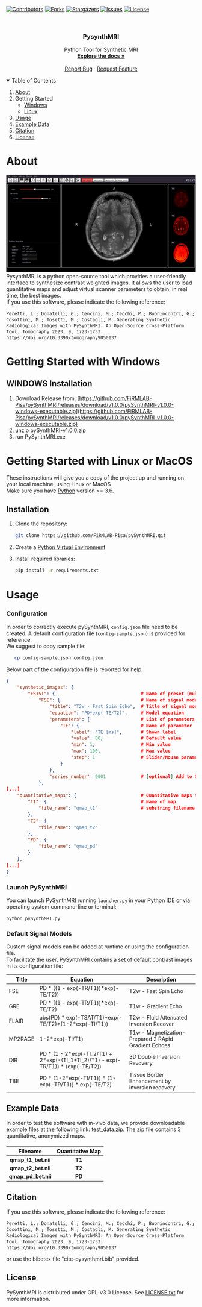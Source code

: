   [![Contributors][contributors-shield]][contributors-url]
  [![Forks][forks-shield]][forks-url]
  [![Stargazers][stars-shield]][stars-url]
  [![Issues][issues-shield]][issues-url]
  [![License][license-shield]][license-url]


<!-- PROJECT LOGO -->
<br />
<p align="center">
  <h3 align="center"><b>PysynthMRI</b></h3>

  <p align="center">
    Python Tool for Synthetic MRI
    <br />
    <a href="https://github.com/FiRMLAB-Pisa/pySynthMRI"><strong>Explore the docs »</strong></a>
    <br />
    <br />
    <a href="https://github.com/FiRMLAB-Pisa/pySynthMRI/issues">Report Bug</a>
    ·
    <a href="https://github.com/FiRMLAB-Pisa/pySynthMRI/issues">Request Feature</a>
</p>



<!-- TABLE OF CONTENTS -->
<details open="open">
  <summary>Table of Contents</summary>
  <ol>
    <li>
      <a href="#about">About</a>
    </li>
    <li>
       <a>Getting Started</a>
      <ul>
        <li><a href="#getting-started-with-windows">Windows</a></li>
        <li><a href="#getting-started-with-linux-or-macos">Linux</a></li>
      </ul>
    </li>
    <li><a href="#usage">Usage</a></li>
    <li><a href="#example-data">Example Data</a></li>
    <li><a href="#citation">Citation</a></li>
    <li><a href="#license">License</a></li>
  </ol>
</details>



<!-- ABOUT THE PROJECT -->
# About
![pysynthmri-screenshot]
PysynthMRI is a python open-source tool which provides a user-friendly interface to synthesize contrast weighted images. It allows the user to load quantitative maps and adjust virtual scanner parameters to obtain, in real time, the best images.<br />
If you use this software, please indicate the following reference:
```
Peretti, L.; Donatelli, G.; Cencini, M.; Cecchi, P.; Buonincontri, G.; Cosottini, M.; Tosetti, M.; Costagli, M. Generating Synthetic Radiological Images with PySynthMRI: An Open-Source Cross-Platform Tool. Tomography 2023, 9, 1723-1733. https://doi.org/10.3390/tomography9050137
```


<!-- GETTING STARTED -->
# Getting Started with Windows

## WINDOWS Installation

1. Download Release from: [https://github.com/FiRMLAB-Pisa/pySynthMRI/releases/download/v1.0.0/pySynthMRI-v1.0.0-windows-executable.zip](https://github.com/FiRMLAB-Pisa/pySynthMRI/releases/download/v1.0.0/pySynthMRI-v1.0.0-windows-executable.zip)
2. unzip pySynthMRI-v1.0.0.zip
3. run PySynthMRI.exe


# Getting Started with Linux or MacOS
These instructions will give you a copy of the project up and running on your local machine,
using Linux or MacOS<br>
Make sure you have [Python](https://python.org/) version >= 3.6.
## Installation

1. Clone the repository:
   ```sh
   git clone https://github.com/FiRMLAB-Pisa/pySynthMRI.git
   ```
2. Create a [Python Virtual Environment](https://docs.conda.io/projects/conda/en/latest/user-guide/tasks/manage-environments.html)

3. Install required libraries:
   ```sh
   pip install -r requirements.txt
    ```

<!-- USAGE EXAMPLES -->
# Usage


### Configuration
In order to correctly execute pySynthMRI, `config.json` file need to be created.
A default configuration file (`config-sample.json`) is provided for reference. <br/>
We suggest to copy sample file:

```sh
   cp config-sample.json config.json
```
    
Below part of the configuration file is reported for help.
```json
{
    "synthetic_images": {
        "FS15T": {                                # Name of preset (multiple presets can exists)
            "FSE": {                              # Name of signal model
                "title": "T2w - Fast Spin Echo",  # Title of signal model
                "equation": "PD*exp(-TE/T2)",     # Model equation
                "parameters": {                   # List of parameters json object
                    "TE": {                       # Name of parameter
                        "label": "TE [ms]",       # Shown label
                        "value": 80,              # Default value
                        "min": 1,                 # Min value
                        "max": 100,               # Max value
                        "step": 1                 # Slider/Mouse parameter step 
                    }
                },
                "series_number": 9001             # [optional] Add to SeriesNumber DICOM tag (0020,0011)
            },
[...]
    "quantitative_maps": {                        # Quantitative maps that can be loaded
        "T1": {                                   # Name of map
            "file_name": "qmap_t1"                # substring filename (used if autoload qmaps)
        },
        "T2": {
            "file_name": "qmap_t2"
        },
        "PD": {
            "file_name": "qmap_pd"
        }
    },
[...]
}
```
### Launch PySynthMRI
You can launch PySynthMRI running `launcher.py` in your Python IDE or via operating system command-line or terminal:

```shell
python pySynthMRI.py
```

### Default Signal Models
Custom signal models can be added at runtime or using the configuration file. <br/>
To facilitate the user, PySynthMRI contains a set of default contrast images in its configuration file: 

| Title   | Equation                                                                                     | Description                                          |
|---------|----------------------------------------------------------------------------------------------|------------------------------------------------------|
| FSE     | PD \* ((1 - exp(-TR/T1))\*exp(-TE/T2))                                                       | T2w - Fast Spin Echo                                 |
| GRE     | PD \* ((1 - exp(-TR/T1))\*exp(-TE/T2)                                                        | T1w - Gradient Echo                                  |
| FLAIR   |abs(PD) \* exp(-TSAT/T1)\*exp(-TE/T2)\*(1-2\*exp(-TI/T1))                                     | T2w - Fluid Attenuated Inversion Recover             |
| MP2RAGE | 1-2\*exp(-TI/T1)                                                                             | T1w - Magnetization-Prepared 2 RApid Gradient Echoes |
| DIR     | PD \* (1 - 2\*exp(-TI_2/T1) + 2\*exp(-(TI_1+TI_2)/T1) -  exp(-TR/T1)) \* (exp(-TE/T2))       | 3D Double Inversion Revovery                         |
| TBE | PD \* (1-2\*exp(-TI/T1)) \* (1-exp(-TR/T1)) \* exp(-TE/T2)                                       | Tissue Border Enhancement by inversion recovery      |




<!-- EXAMPLE DATA -->
## Example Data
In order to test the software with in-vivo data, we provide downloadable example files at the following link: [test_data.zip](https://github.com/FiRMLAB-Pisa/pySynthMRI/releases/download/v1.0.0/test_data.zip).
The zip file contains 3 quantitative, anonymized maps.

<h4 align="center">

| Filename        | Quantitative Map | 
|-----------------|------------------|
| qmap_t1_bet.nii | T1               |
| qmap_t2_bet.nii | T2               |
| qmap_pd_bet.nii | PD               |
    
</h4>



<!-- CITATION -->
## Citation

If you use this software, please indicate the following reference:
```
Peretti, L.; Donatelli, G.; Cencini, M.; Cecchi, P.; Buonincontri, G.; Cosottini, M.; Tosetti, M.; Costagli, M. Generating Synthetic Radiological Images with PySynthMRI: An Open-Source Cross-Platform Tool. Tomography 2023, 9, 1723-1733. https://doi.org/10.3390/tomography9050137
```
or use the bibetex file "cite-pysynthmri.bib" provided.
<!-- LICENSE -->
## License

PySynthMRI is distributed under GPL-v3.0 License. See [LICENSE.txt](https://github.com/FiRMLAB-Pisa/pySynthMRI/blob/main/LICENSE.txt) for more information.



<!-- MARKDOWN LINKS & IMAGES -->
<!-- https://www.markdownguide.org/basic-syntax/#reference-style-links -->
[contributors-shield]: https://img.shields.io/github/contributors/FiRMLAB-Pisa/pySynthMRI
[contributors-url]: https://github.com/FiRMLAB-Pisa/pySynthMRI/graphs/contributors
[forks-shield]: https://img.shields.io/github/forks/FiRMLAB-Pisa/pySynthMRI
[forks-url]: https://github.com/FiRMLAB-Pisa/pySynthMRI/network/members
[stars-shield]: https://img.shields.io/github/stars/FiRMLAB-Pisa/pySynthMRI 
[stars-url]: https://github.com/FiRMLAB-Pisa/pySynthMRI/stargazers
[issues-shield]: https://img.shields.io/github/issues/FiRMLAB-Pisa/pySynthMRI
[issues-url]: https://github.com/FiRMLAB-Pisa/pySynthMRI/issues
[license-shield]: https://img.shields.io/github/license/FiRMLAB-Pisa/pySynthMRI
[license-url]: https://github.com/FiRMLAB-Pisa/pySynthMRI/blob/master/LICENSE.md
[pysynthmri-arch]: src/resources/images/arch.png
[pysynthmri-screenshot]: src/resources/images/screenshot.png
